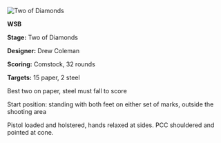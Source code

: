 ![Two of Diamonds](https://github.com/bagellord/USPSA-Stages/blob/master/30%2B%20rounds/Two%20of%20Diamonds%20-%2032%20rounds%20-%20Comstock/Two%20of%20Diamonds.PNG)

<b>WSB</b>

<b>Stage:</b> Two of Diamonds

<b>Designer:</b> Drew Coleman

<b>Scoring:</b> Comstock, 32 rounds

<b>Targets:</b> 15 paper, 2 steel

Best two on paper, steel must fall to score

Start position: standing with both feet on either set of marks, outside the shooting area

Pistol loaded and holstered, hands relaxed at sides. PCC shouldered and pointed at cone.

